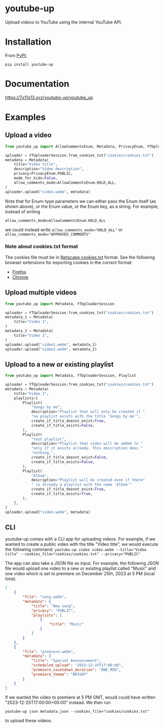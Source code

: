 # youtube-up

Upload videos to YouTube using the internal YouTube API.

# Installation

From [PyPI:](https://pypi.org/project/youtube-up/)

`pip install youtube-up`

# Documentation

https://7x11x13.xyz/youtube-up/youtube_up

# Examples

## Upload a video
```python
from youtube_up import AllowCommentsEnum, Metadata, PrivacyEnum, YTUploaderSession

uploader = YTUploaderSession.from_cookies_txt("cookies/cookies.txt")
metadata = Metadata(
    title="Video title",
    description="Video description",
    privacy=PrivacyEnum.PUBLIC,
    made_for_kids=False,
    allow_comments_mode=AllowCommentsEnum.HOLD_ALL,
)
uploader.upload("video.webm", metadata)
```
Note that for Enum-type parameters we can either pass the Enum itself (as shown above),
or the Enum value, or the Enum key, as a string. For example, instead of writing

`allow_comments_mode=AllowCommentsEnum.HOLD_ALL`

we could instead write `allow_comments_mode="HOLD_ALL"`
or `allow_comments_mode="APPROVED_COMMENTS"`

### Note about cookies.txt format
The cookies file must be in [Netscape cookies.txt](https://docs.cyotek.com/cyowcopy/current/netscapecookieformat.html) format. See the following browser extensions for exporting cookies in the correct format:

- [Firefox](https://addons.mozilla.org/en-US/firefox/addon/cookies-txt)
- [Chrome](https://chromewebstore.google.com/detail/get-cookiestxt-locally/cclelndahbckbenkjhflpdbgdldlbecc)

## Upload multiple videos
```python
from youtube_up import Metadata, YTUploaderSession

uploader = YTUploaderSession.from_cookies_txt("cookies/cookies.txt")
metadata_1 = Metadata(
    title="Video 1",
)
metadata_2 = Metadata(
    title="Video 2",
)
uploader.upload("video1.webm", metadata_1)
uploader.upload("video2.webm", metadata_2)
```

## Upload to a new or existing playlist
```python
from youtube_up import Metadata, YTUploaderSession, Playlist

uploader = YTUploaderSession.from_cookies_txt("cookies/cookies.txt")
metadata = Metadata(
    title="Video 1",
    playlists=[
        Playlist(
            "Songs by me",
            description="Playlist that will only be created if "
            "no playlist exists with the title 'Songs by me'",
            create_if_title_doesnt_exist=True,
            create_if_title_exists=False,
        ),
        Playlist(
            "test playlist",
            description="Playlist that video will be added to "
            "only if it exists already. This description does "
            "nothing.",
            create_if_title_doesnt_exist=False,
            create_if_title_exists=False,
        ),
        Playlist(
            "Album",
            description="Playlist will be created even if there"
            " is already a playlist with the name 'Album'"
            create_if_title_doesnt_exist=True,
            create_if_title_exists=True,
        ),
    ],
)
uploader.upload("video.webm", metadata)
```

## CLI
youtube-up comes with a CLI app for uploading videos. For example, if we wanted to
create a public video with the title "Video title", we would execute the following command:
`youtube-up video video.webm --title="Video title" --cookies_file="cookies/cookies.txt" --privacy="PUBLIC"`

The app can also take a JSON file as input. For example, the following JSON file would upload
one video to a new or existing playlist called "Music" and one video which is set to premiere
on December 25th, 2023 at 5 PM (local time).

```json
[
    {
        "file": "song.webm",
        "metadata": {
            "title": "New song",
            "privacy": "PUBLIC",
            "playlists": [
                {
                    "title": "Music"
                }
            ]
        }
    },
    {
        "file": "premiere.webm",
        "metadata": {
            "title": "Special Announcement",
            "scheduled_upload": "2023-12-25T17:00:00",
            "premiere_countdown_duration": "ONE_MIN",
            "premiere_theme": "BRIGHT"
        }
    }
]
```

If we wanted the video to premiere at 5 PM GMT, would could have written "2023-12-25T17:00:00+00:00"
instead. We then run

`youtube-up json metadata.json --cookies_file="cookies/cookies.txt"`

to upload these videos.
